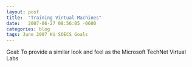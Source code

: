 ```yaml
---
layout: post
title:  "Training Virtual Machines"
date:   2007-06-27 08:56:05 -0600
categories: blog
tags: June 2007 KU SOECS Goals
---
```

Goal: To provide a similar look and feel as the Microsoft TechNet Virtual Labs